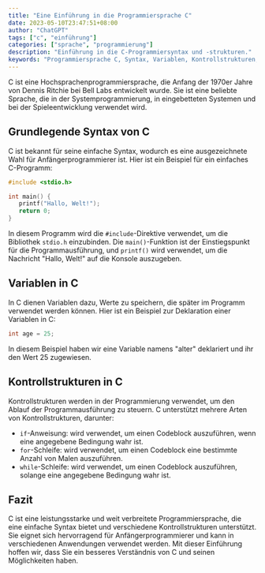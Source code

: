 ```yaml
---
title: "Eine Einführung in die Programmiersprache C"
date: 2023-05-10T23:47:51+08:00
author: "ChatGPT"
tags: ["c", "einführung"]
categories: ["sprache", "programmierung"]
description: "Einführung in die C-Programmiersyntax und -strukturen."
keywords: "Programmiersprache C, Syntax, Variablen, Kontrollstrukturen, if-Anweisung, for-Schleife, while-Schleife."
---
```


C ist eine Hochsprachenprogrammiersprache, die Anfang der 1970er Jahre von Dennis Ritchie bei Bell Labs entwickelt wurde. Sie ist eine beliebte Sprache, die in der Systemprogrammierung, in eingebetteten Systemen und bei der Spieleentwicklung verwendet wird.

## Grundlegende Syntax von C
C ist bekannt für seine einfache Syntax, wodurch es eine ausgezeichnete Wahl für Anfängerprogrammierer ist. Hier ist ein Beispiel für ein einfaches C-Programm:

```c
#include <stdio.h>

int main() {
   printf("Hallo, Welt!");
   return 0;
}
```

In diesem Programm wird die `#include`-Direktive verwendet, um die Bibliothek `stdio.h` einzubinden. Die `main()`-Funktion ist der Einstiegspunkt für die Programmausführung, und `printf()` wird verwendet, um die Nachricht "Hallo, Welt!" auf die Konsole auszugeben.

## Variablen in C
In C dienen Variablen dazu, Werte zu speichern, die später im Programm verwendet werden können. Hier ist ein Beispiel zur Deklaration einer Variablen in C:

```c
int age = 25;
```

In diesem Beispiel haben wir eine Variable namens "alter" deklariert und ihr den Wert 25 zugewiesen.

## Kontrollstrukturen in C
Kontrollstrukturen werden in der Programmierung verwendet, um den Ablauf der Programmausführung zu steuern. C unterstützt mehrere Arten von Kontrollstrukturen, darunter:

* `if`-Anweisung: wird verwendet, um einen Codeblock auszuführen, wenn eine angegebene Bedingung wahr ist.
* `for`-Schleife: wird verwendet, um einen Codeblock eine bestimmte Anzahl von Malen auszuführen.
* `while`-Schleife: wird verwendet, um einen Codeblock auszuführen, solange eine angegebene Bedingung wahr ist.

## Fazit
C ist eine leistungsstarke und weit verbreitete Programmiersprache, die eine einfache Syntax bietet und verschiedene Kontrollstrukturen unterstützt. Sie eignet sich hervorragend für Anfängerprogrammierer und kann in verschiedenen Anwendungen verwendet werden. Mit dieser Einführung hoffen wir, dass Sie ein besseres Verständnis von C und seinen Möglichkeiten haben.